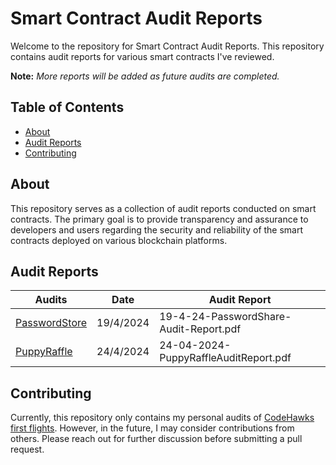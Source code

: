 # Smart Contract Audit Reports

Welcome to the repository for Smart Contract Audit Reports. This repository contains audit reports for various smart contracts I've reviewed.

**Note:** *More reports will be added as future audits are completed.*

## Table of Contents

- [About](#about)
- [Audit Reports](#audit-reports)
- [Contributing](#contributing)

## About

This repository serves as a collection of audit reports conducted on smart contracts. The primary goal is to provide transparency and assurance to developers and users regarding the security and reliability of the smart contracts deployed on various blockchain platforms.

## Audit Reports

| Audits                                                                          | Date       | Audit Report                                     |
|---------------------------------------------------------------------------------|------------|--------------------------------------------------|
| [PasswordStore](https://github.com/Cyfrin/3-passwordstore-audit/tree/onboarded) | 19/4/2024  | 19-4-24-PasswordShare-Audit-Report.pdf           |
| [PuppyRaffle](https://github.com/Cyfrin/4-puppy-raffle-audit)                   | 24/4/2024  | 24-04-2024-PuppyRaffleAuditReport.pdf            |


## Contributing

Currently, this repository only contains my personal audits of [CodeHawks first flights](https://www.codehawks.com/first-flights). However, in the future, I may consider contributions from others. Please reach out for further discussion before submitting a pull request.

